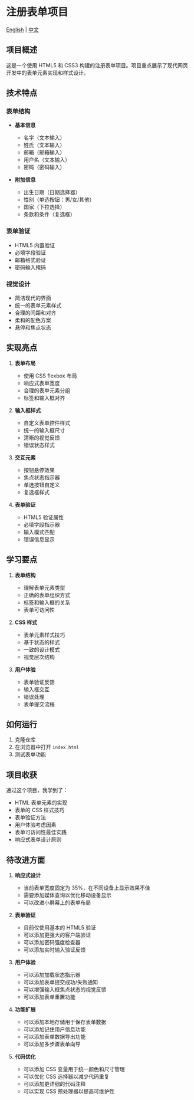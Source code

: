 # 注册表单项目

[English](README.md) | [中文](README.zh.md)

## 项目概述

这是一个使用 HTML5 和 CSS3 构建的注册表单项目。项目重点展示了现代网页开发中的表单元素实现和样式设计。

## 技术特点

### 表单结构

- **基本信息**

  - 名字（文本输入）
  - 姓氏（文本输入）
  - 邮箱（邮箱输入）
  - 用户名（文本输入）
  - 密码（密码输入）

- **附加信息**
  - 出生日期（日期选择器）
  - 性别（单选按钮：男/女/其他）
  - 国家（下拉选择）
  - 条款和条件（复选框）

### 表单验证

- HTML5 内置验证
- 必填字段验证
- 邮箱格式验证
- 密码输入掩码

### 视觉设计

- 简洁现代的界面
- 统一的表单元素样式
- 合理的间距和对齐
- 柔和的配色方案
- 悬停和焦点状态

## 实现亮点

1. **表单布局**

   - 使用 CSS flexbox 布局
   - 响应式表单宽度
   - 合理的表单元素分组
   - 标签和输入框对齐

2. **输入框样式**

   - 自定义表单控件样式
   - 统一的输入框尺寸
   - 清晰的视觉反馈
   - 错误状态样式

3. **交互元素**

   - 按钮悬停效果
   - 焦点状态指示器
   - 单选按钮自定义
   - 复选框样式

4. **表单验证**
   - HTML5 验证属性
   - 必填字段指示器
   - 输入模式匹配
   - 错误信息显示

## 学习要点

1. **表单结构**

   - 理解表单元素类型
   - 正确的表单组织方式
   - 标签和输入框的关系
   - 表单可访问性

2. **CSS 样式**

   - 表单元素样式技巧
   - 基于状态的样式
   - 一致的设计模式
   - 视觉层次结构

3. **用户体验**
   - 表单验证反馈
   - 输入框交互
   - 错误处理
   - 表单提交流程

## 如何运行

1. 克隆仓库
2. 在浏览器中打开 `index.html`
3. 测试表单功能

## 项目收获

通过这个项目，我学到了：

- HTML 表单元素的实现
- 表单的 CSS 样式技巧
- 表单验证方法
- 用户体验考虑因素
- 表单可访问性最佳实践
- 响应式表单设计原则

## 待改进方面

1. **响应式设计**

   - 当前表单宽度固定为 35%，在不同设备上显示效果不佳
   - 需要添加媒体查询以优化移动设备显示
   - 可以改进小屏幕上的表单布局

2. **表单验证**

   - 目前仅使用基本的 HTML5 验证
   - 可以添加更强大的客户端验证
   - 可以添加密码强度检查器
   - 可以添加实时输入验证反馈

3. **用户体验**

   - 可以添加加载状态指示器
   - 可以添加表单提交成功/失败通知
   - 可以增强输入框焦点状态的视觉反馈
   - 可以添加表单重置功能

4. **功能扩展**

   - 可以添加本地存储用于保存表单数据
   - 可以添加记住用户信息功能
   - 可以添加表单数据导出功能
   - 可以添加多步骤表单向导

5. **代码优化**
   - 可以添加 CSS 变量用于统一颜色和尺寸管理
   - 可以优化 CSS 选择器以减少代码重复
   - 可以添加更详细的代码注释
   - 可以实现 CSS 预处理器以提高可维护性
